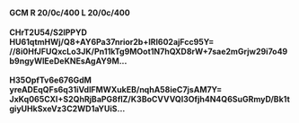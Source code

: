 #### GCM R 20/0c/400 L 20/0c/400
**CHrT2U54/S2lPPYD**<br/>**HU61qtmHWj/Q8+AY6Pa37nrior2b+lRI602ajFcc95Y=**<br/>**//8i0HfJFUQxcLo3JK/Pn11kTg9MOot1N7hQXD8rW+7sae2mGrjw29i7o49b9ngyWIEeDeKNEsAgAY9M...**<br/><br/>
**H35OpfTv6e676GdM**<br/>**yreADEqQFs6q31iVdlFMWXukEB/nqhA58ieC7jsAM7Y=**<br/>**JxKq065CXI+S2QhRjBaPG8flZ/K3BoCVVVQl3Ofjh4N4Q6SuGRmyD/Bk1tgiyUHkSxeVz3C2WD1aYUiS...**